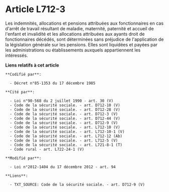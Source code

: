 # Article L712-3

Les indemnités, allocations et pensions attribuées aux fonctionnaires en cas d'arrêt de travail résultant de maladie,
maternité, paternité et accueil de l'enfant et invalidité et les allocations attribuées aux ayants droit de fonctionnaires
décédés, sont déterminées sans préjudice de l'application de la législation générale sur les pensions. Elles sont liquidées
et payées par les administrations ou établissements auxquels appartiennent les intéressés.

**Liens relatifs à cet article**

	**Codifié par**:

	  - Décret n°85-1353 du 17 décembre 1985

	**Cité par**:

	  - Loi n°90-568 du 2 juillet 1990 - art. 30 (V)
	  - Code de la sécurité sociale. - art. D712-10 (V)
	  - Code de la sécurité sociale. - art. D712-28 (V)
	  - Code de la sécurité sociale. - art. D712-3 (V)
	  - Code de la sécurité sociale. - art. D712-44 (V)
	  - Code de la sécurité sociale. - art. D712-9 (V)
	  - Code de la sécurité sociale. - art. L712-10 (V)
	  - Code de la sécurité sociale. - art. L712-10-1 (V)
	  - Code de la sécurité sociale. - art. L712-12 (Ab)
	  - Code de la sécurité sociale. - art. L712-5 (V)
	  - Code de la sécurité sociale. - art. L721-8-1 (T)
	  - Code rural - art. L722-24-1 (V)

	**Modifié par**:

	  - Loi n°2012-1404 du 17 décembre 2012 - art. 94

	**Liens**:

	  - TXT_SOURCE: Code de la sécurité sociale. - art. D712-9 (V)
